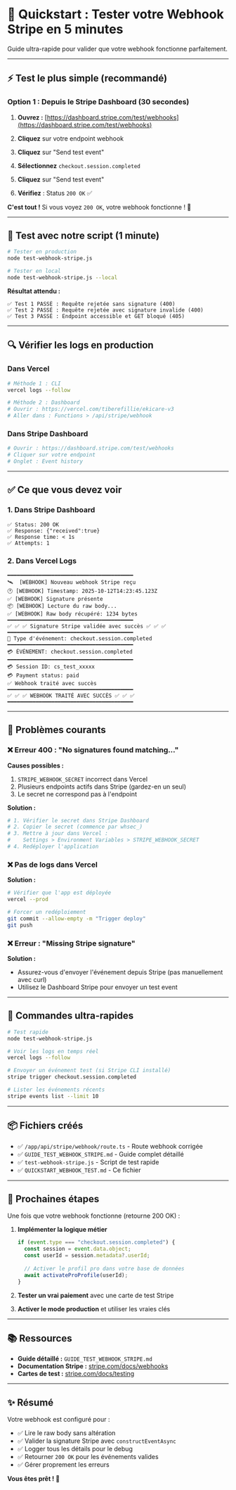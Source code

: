 # 🚀 Quickstart : Tester votre Webhook Stripe en 5 minutes

Guide ultra-rapide pour valider que votre webhook fonctionne parfaitement.

---

## ⚡ Test le plus simple (recommandé)

### Option 1 : Depuis le Stripe Dashboard (30 secondes)

1. **Ouvrez :** [https://dashboard.stripe.com/test/webhooks](https://dashboard.stripe.com/test/webhooks)

2. **Cliquez** sur votre endpoint webhook

3. **Cliquez** sur "Send test event"

4. **Sélectionnez** `checkout.session.completed`

5. **Cliquez** sur "Send test event"

6. **Vérifiez** : Status `200 OK` ✅

**C'est tout !** Si vous voyez `200 OK`, votre webhook fonctionne ! 🎉

---

## 🧪 Test avec notre script (1 minute)

```bash
# Tester en production
node test-webhook-stripe.js

# Tester en local
node test-webhook-stripe.js --local
```

**Résultat attendu :**
```
✅ Test 1 PASSÉ : Requête rejetée sans signature (400)
✅ Test 2 PASSÉ : Requête rejetée avec signature invalide (400)
✅ Test 3 PASSÉ : Endpoint accessible et GET bloqué (405)
```

---

## 🔍 Vérifier les logs en production

### Dans Vercel

```bash
# Méthode 1 : CLI
vercel logs --follow

# Méthode 2 : Dashboard
# Ouvrir : https://vercel.com/tiberefillie/ekicare-v3
# Aller dans : Functions > /api/stripe/webhook
```

### Dans Stripe Dashboard

```bash
# Ouvrir : https://dashboard.stripe.com/test/webhooks
# Cliquer sur votre endpoint
# Onglet : Event history
```

---

## ✅ Ce que vous devez voir

### 1. Dans Stripe Dashboard

```
✅ Status: 200 OK
✅ Response: {"received":true}
✅ Response time: < 1s
✅ Attempts: 1
```

### 2. Dans Vercel Logs

```
━━━━━━━━━━━━━━━━━━━━━━━━━━━━━━━━━━━━━━━━
🛰️  [WEBHOOK] Nouveau webhook Stripe reçu
🕐 [WEBHOOK] Timestamp: 2025-10-12T14:23:45.123Z
✅ [WEBHOOK] Signature présente
📦 [WEBHOOK] Lecture du raw body...
✅ [WEBHOOK] Raw body récupéré: 1234 bytes
━━━━━━━━━━━━━━━━━━━━━━━━━━━━━━━━━━━━━━━━
✅ ✅ ✅ Signature Stripe validée avec succès ✅ ✅ ✅
━━━━━━━━━━━━━━━━━━━━━━━━━━━━━━━━━━━━━━━━
📢 Type d'événement: checkout.session.completed
━━━━━━━━━━━━━━━━━━━━━━━━━━━━━━━━━━━━━━━━
💳 ÉVÉNEMENT: checkout.session.completed
━━━━━━━━━━━━━━━━━━━━━━━━━━━━━━━━━━━━━━━━
💳 Session ID: cs_test_xxxxx
💳 Payment status: paid
✅ Webhook traité avec succès
━━━━━━━━━━━━━━━━━━━━━━━━━━━━━━━━━━━━━━━━
✅ ✅ ✅ WEBHOOK TRAITÉ AVEC SUCCÈS ✅ ✅ ✅
━━━━━━━━━━━━━━━━━━━━━━━━━━━━━━━━━━━━━━━━
```

---

## 🐛 Problèmes courants

### ❌ Erreur 400 : "No signatures found matching..."

**Causes possibles :**
1. `STRIPE_WEBHOOK_SECRET` incorrect dans Vercel
2. Plusieurs endpoints actifs dans Stripe (gardez-en un seul)
3. Le secret ne correspond pas à l'endpoint

**Solution :**
```bash
# 1. Vérifier le secret dans Stripe Dashboard
# 2. Copier le secret (commence par whsec_)
# 3. Mettre à jour dans Vercel :
#    Settings > Environment Variables > STRIPE_WEBHOOK_SECRET
# 4. Redéployer l'application
```

### ❌ Pas de logs dans Vercel

**Solution :**
```bash
# Vérifier que l'app est déployée
vercel --prod

# Forcer un redéploiement
git commit --allow-empty -m "Trigger deploy"
git push
```

### ❌ Erreur : "Missing Stripe signature"

**Solution :**
- Assurez-vous d'envoyer l'événement depuis Stripe (pas manuellement avec curl)
- Utilisez le Dashboard Stripe pour envoyer un test event

---

## 🎯 Commandes ultra-rapides

```bash
# Test rapide
node test-webhook-stripe.js

# Voir les logs en temps réel
vercel logs --follow

# Envoyer un événement test (si Stripe CLI installé)
stripe trigger checkout.session.completed

# Lister les événements récents
stripe events list --limit 10
```

---

## 📦 Fichiers créés

- ✅ `/app/api/stripe/webhook/route.ts` - Route webhook corrigée
- ✅ `GUIDE_TEST_WEBHOOK_STRIPE.md` - Guide complet détaillé
- ✅ `test-webhook-stripe.js` - Script de test rapide
- ✅ `QUICKSTART_WEBHOOK_TEST.md` - Ce fichier

---

## 🎉 Prochaines étapes

Une fois que votre webhook fonctionne (retourne 200 OK) :

1. **Implémenter la logique métier**
   ```typescript
   if (event.type === "checkout.session.completed") {
     const session = event.data.object;
     const userId = session.metadata?.userId;
     
     // Activer le profil pro dans votre base de données
     await activateProProfile(userId);
   }
   ```

2. **Tester un vrai paiement** avec une carte de test Stripe

3. **Activer le mode production** et utiliser les vraies clés

---

## 📚 Ressources

- **Guide détaillé :** `GUIDE_TEST_WEBHOOK_STRIPE.md`
- **Documentation Stripe :** [stripe.com/docs/webhooks](https://stripe.com/docs/webhooks)
- **Cartes de test :** [stripe.com/docs/testing](https://stripe.com/docs/testing)

---

## ✨ Résumé

Votre webhook est configuré pour :
- ✅ Lire le raw body sans altération
- ✅ Valider la signature Stripe avec `constructEventAsync`
- ✅ Logger tous les détails pour le debug
- ✅ Retourner `200 OK` pour les événements valides
- ✅ Gérer proprement les erreurs

**Vous êtes prêt ! 🚀**


